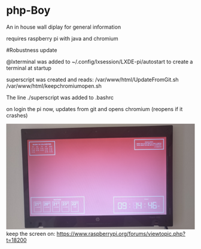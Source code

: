 # php-Boy
An in house wall diplay for general information


requires raspberry pi with java and chromium

#Robustness update

@lxterminal was added to
~/.config/lxsession/LXDE-pi/autostart
to create a terminal at startup

superscript was created and reads:
/var/www/html/UpdateFromGit.sh
/var/www/html/keepchromiumopen.sh

The line ./superscript
was added to .bashrc
 
on login the pi now, updates from git and opens chromium (reopens if it crashes)
 
 



![alt text](https://raw.githubusercontent.com/conorhennessy/php-Boy/master/picture2.jpg)
keep the screen on:
https://www.raspberrypi.org/forums/viewtopic.php?t=18200
